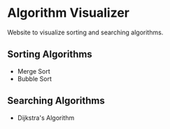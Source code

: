 # Algorithm Visualizer
Website to visualize sorting and searching algorithms.

## Sorting Algorithms
- Merge Sort
- Bubble Sort

## Searching Algorithms
- Dijkstra's Algorithm 
